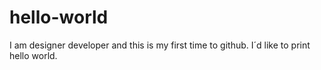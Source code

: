 # hello-world
I am designer developer and this is my first time to github. I´d like to print hello world.
